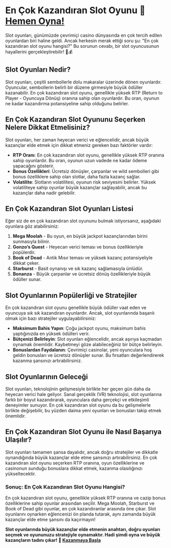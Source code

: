 # En Çok Kazandıran Slot Oyunu 🎰 [Hemen Oyna!](https://casinotr.link/gWCRZ4)


Slot oyunları, günümüzde çevrimiçi casino dünyasında en çok tercih edilen oyunlardan biri haline geldi. Ancak herkesin merak ettiği soru şu: "En çok kazandıran slot oyunu hangisi?" Bu sorunun cevabı, bir slot oyuncusunun hayallerini gerçekleştirebilir! 🎰💰

## Slot Oyunları Nedir?

Slot oyunları, çeşitli sembollerle dolu makaralar üzerinde dönen oyunlardır. Oyuncular, sembollerin belirli bir düzene girmesiyle büyük ödüller kazanabilir. En çok kazandıran slot oyunu, genellikle yüksek RTP (Return to Player - Oyuncuya Dönüş) oranına sahip olan oyunlardır. Bu oran, oyunun ne kadar kazandırma potansiyeline sahip olduğunu belirler.

## En Çok Kazandıran Slot Oyununu Seçerken Nelere Dikkat Etmelisiniz?

Slot oyunları, her zaman heyecan verici ve eğlencelidir, ancak büyük kazançlar elde etmek için dikkat etmeniz gereken bazı faktörler vardır:

- **RTP Oranı**: En çok kazandıran slot oyunu, genellikle yüksek RTP oranına sahip oyunlardır. Bu oran, oyunun uzun vadede ne kadar ödeme yapacağını gösterir.
- **Bonus Özellikleri**: Ücretsiz dönüşler, çarpanlar ve wild sembolleri gibi bonus özelliklere sahip olan slotlar, daha fazla kazanç sağlar.
- **Volatilite**: Slotların volatilitesi, oyunun risk seviyesini belirler. Yüksek volatiliteye sahip oyunlar büyük kazançlar sağlayabilir, ancak bu kazançlar daha nadir gelebilir.

## En Çok Kazandıran Slot Oyunları Listesi

Eğer siz de en çok kazandıran slot oyununu bulmak istiyorsanız, aşağıdaki oyunlara göz atabilirsiniz:

1. **Mega Moolah** - Bu oyun, en büyük jackpot kazançlarından birini sunmasıyla bilinir.
2. **Gonzo’s Quest** - Heyecan verici teması ve bonus özellikleriyle popülerdir.
3. **Book of Dead** - Antik Mısır teması ve yüksek kazanç potansiyeliyle dikkat çeker.
4. **Starburst** - Basit oynanışı ve sık kazanç sağlamasıyla ünlüdür.
5. **Bonanza** - Büyük çarpanlar ve ücretsiz dönüş özellikleriyle büyük ödüller sunar.

## Slot Oyunlarının Popülerliği ve Stratejiler

En çok kazandıran slot oyunu genellikle büyük ödüller vaat eden ve oyuncuya sık sık kazandıran oyunlardır. Ancak, slot oyunlarında başarılı olmak için bazı stratejiler uygulayabilirsiniz:

- **Maksimum Bahis Yapın**: Çoğu jackpot oyunu, maksimum bahis yaptığınızda en yüksek ödülleri verir.
- **Bütçenizi Belirleyin**: Slot oyunları eğlencelidir, ancak aşırıya kaçmadan oynamak önemlidir. Kaybetmeyi göze alabileceğiniz bir bütçe belirleyin.
- **Bonuslardan Faydalanın**: Çevrimiçi casinolar, yeni oyunculara hoş geldin bonusları ve ücretsiz dönüşler sunar. Bu fırsatları değerlendirerek kazanma şansınızı artırabilirsiniz.

## Slot Oyunlarının Geleceği

Slot oyunları, teknolojinin gelişmesiyle birlikte her geçen gün daha da heyecan verici hale geliyor. Sanal gerçeklik (VR) teknolojisi, slot oyunlarına farklı bir boyut kazandırarak, oyunculara daha gerçekçi ve etkileşimli deneyimler sunuyor. En çok kazandıran slot oyunu da bu gelişmelerle birlikte değişebilir, bu yüzden daima yeni oyunları ve bonusları takip etmek önemlidir.

## En Çok Kazandıran Slot Oyunu ile Nasıl Başarıya Ulaşılır?

Slot oyunları tamamen şansa dayalıdır, ancak doğru stratejiler ve dikkatle oynandığında büyük kazançlar elde etme şansınızı artırabilirsiniz. En çok kazandıran slot oyunu seçerken RTP oranına, oyun özelliklerine ve casinonun sunduğu bonuslara dikkat etmek, kazanma olasılığınızı yükseltecektir.

### Sonuç: En Çok Kazandıran Slot Oyunu Hangisi?

En çok kazandıran slot oyunu, genellikle yüksek RTP oranına ve cazip bonus özelliklerine sahip oyunlar arasından seçilir. Mega Moolah, Starburst ve Book of Dead gibi oyunlar, en çok kazandıranlar arasında öne çıkar. Slot oyunlarını oynarken eğlencenizi ön planda tutarak, aynı zamanda büyük kazançlar elde etme şansını da kaçırmayın!

**Slot oyunlarında büyük kazançlar elde etmenin anahtarı, doğru oyunları seçmek ve oyununuzu stratejiyle oynamaktır. Hadi şimdi oyna ve büyük kazançların tadını çıkar! 🎰 [Kazanmaya Başla](https://casinotr.link/gWCRZ4)**

